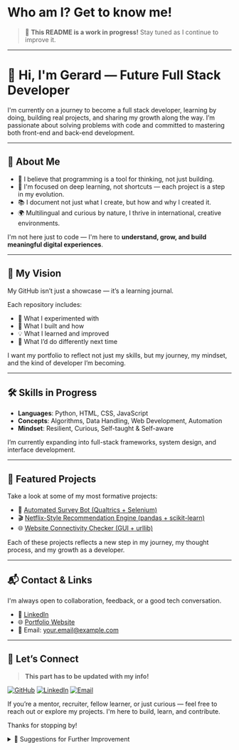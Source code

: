 # Who am I? Get to know me!

> 🚧 **This README is a work in progress!** Stay tuned as I continue to improve it.

---


# 👋 Hi, I'm Gerard — Future Full Stack Developer

I'm currently on a journey to become a full stack developer, learning by doing, building real projects, and sharing my growth along the way. I’m passionate about solving problems with code and committed to mastering both front-end and back-end development.

---

## 🧠 About Me

- 🧩 I believe that programming is a tool for thinking, not just building.
- 🎯 I'm focused on deep learning, not shortcuts — each project is a step in my evolution.
- 📚 I document not just what I create, but how and why I created it.
- 🌍 Multilingual and curious by nature, I thrive in international, creative environments.

I'm not here just to code — I'm here to **understand, grow, and build meaningful digital experiences**.

---

## 🚀 My Vision

My GitHub isn’t just a showcase — it’s a learning journal.

Each repository includes:
- 🧪 What I experimented with
- 🧱 What I built and how
- 💡 What I learned and improved
- 🔁 What I’d do differently next time

I want my portfolio to reflect not just my skills, but my journey, my mindset, and the kind of developer I’m becoming.

---

## 🛠️ Skills in Progress

- **Languages**: Python, HTML, CSS, JavaScript  
- **Concepts**: Algorithms, Data Handling, Web Development, Automation  
- **Mindset**: Resilient, Curious, Self-taught & Self-aware

I’m currently expanding into full-stack frameworks, system design, and interface development.

---

## 📁 Featured Projects

Take a look at some of my most formative projects:
- 🔄 [Automated Survey Bot (Qualtrics + Selenium)](link)  
- 🎬 [Netflix-Style Recommendation Engine (pandas + scikit-learn)](link)  
- 🌐 [Website Connectivity Checker (GUI + urllib)](link)

Each of these projects reflects a new step in my journey, my thought process, and my growth as a developer.

---

## 📬 Contact & Links

I'm always open to collaboration, feedback, or a good tech conversation.

- 💼 [LinkedIn](https://www.linkedin.com/in/yourprofile)  
- 🌐 [Portfolio Website](https://yourwebsite.com)  
- 📧 Email: your.email@example.com

---

## 🔗 Let’s Connect
>  **This part has to be updated with my info!**

[![GitHub](https://img.shields.io/badge/GitHub-000?style=for-the-badge&logo=github&logoColor=white)](https://github.com/yourgithub)
[![LinkedIn](https://img.shields.io/badge/LinkedIn-0077B5?style=for-the-badge&logo=linkedin&logoColor=white)](https://linkedin.com/in/yourlinkedin)
[![Email](https://img.shields.io/badge/Email-D14836?style=for-the-badge&logo=gmail&logoColor=white)](mailto:your.email@example.com)

If you’re a mentor, recruiter, fellow learner, or just curious — feel free to reach out or explore my projects. I'm here to build, learn, and contribute.

Thanks for stopping by!


<details>
<summary>📝 Suggestions for Further Improvement</summary>

> 🧪 *These are notes for myself to improve this README and portfolio over time. This section is private for now, but will help guide the evolution of this page.*

- **Fill in Real Links:**  
  Replace the placeholder links (LinkedIn, Portfolio, email, project URLs) with your actual URLs when you're ready.

- **Project Details:**  
  Add one-sentence summaries for each project, focusing on what makes them interesting or what you learned.

- **Skill Level Indicators:**  
  Use emojis, badges, or plain text to indicate your current level of comfort or proficiency with each skill.

- **Visuals:**  
  Include a profile picture, banner, or project screenshots to make the page more visually engaging.

- **Keep It Updated:**  
  As you complete new projects or learn new technologies, update this README to reflect your growth.

---

> ✅ *Your README is already professional, authentic, and inviting. With just a few personal touches, it can become a powerful portfolio centerpiece.*

</details>



